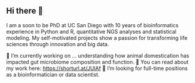 ## Hi there 👋

I am a soon to be PhD at UC San Diego with 10 years of bioinformatics experience in Python and R, quantitative NGS analyses and statistical modeling. My self-motivated projects show a passion for transforming life sciences through innovation and big data.

🔭 I’m currently working on ... understanding how animal domestication has impacted gut microbiome composition and function.
💬 You can read about my work here: https://shorturl.at/JUIAf
👯 I’m looking for full-time positions as a bioinformatician or data scientist. 
<!--
**skuthyar/skuthyar** is a ✨ _special_ ✨ repository because its `README.md` (this file) appears on your GitHub profile.

Here are some ideas to get you started:

- 🔭 I’m currently working on ...
- 🌱 I’m currently learning ...
- 👯 I’m looking to collaborate on ...
- 🤔 I’m looking for help with ...
- 💬 Ask me about ...
- 📫 How to reach me: ...
- 😄 Pronouns: ...
- ⚡ Fun fact: ...
-->
